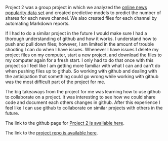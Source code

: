 
Project 2 was a group project in which we analyzed the [online news
popularity data
set](https://archive.ics.uci.edu/ml/datasets/Online+News+Popularity) and
created predictive models to predict the number of shares for each news
channel. We also created files for each channel by automating Markdown
reports.

If I had to do a similar project in the future I would make sure I had a
thorough understanding of github and how it works. I understand how to
push and pull down files; however, I am limited in the amount of trouble
shooting I can do when I have issues. Whenever I have issues I delete my
project files on my computer, start a new project, and download the
files to my computer again for a fresh start. I only had to do that once
with this project so I feel like I am getting more familiar with what I
can and can’t do when pushing files up to github. So working with github
and dealing with the anticipation that something could go wrong while
working with github was the most difficult part of the project for me.

The big takeaways from the project for me was learning how to use github
to collaborate on a project. It was interesting to see how we could
share code and document each others changes in github. After this
experience I feel like I can use github to collaborate on similar
projects with others in the future.

The link to the github page for [Project 2 is available
here](https://chennadebrown.github.io/Project-2/).

The link to the [project repo is available
here](https://github.com/ChennadeBrown/Project-2).
